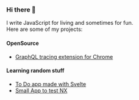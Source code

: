 ### Hi there 👋
I write JavaScript for living and sometimes for fun.   
Here are some of my projects:

#### OpenSource
- [GraphQL tracing extension for Chrome](https://github.com/igorfv/apollo-tracing-extension)

#### Learning random stuff
- [To Do app made with Svelte](https://github.com/igorfv/svelte-todo)
- [Small App to test NX](https://github.com/igorfv/OriginFinancial)
